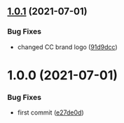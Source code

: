 ## [1.0.1](https://github.com/cybercom-finland/iz-design-system/compare/v1.0.0...v1.0.1) (2021-07-01)


### Bug Fixes

* changed CC brand  logo ([91d9dcc](https://github.com/cybercom-finland/iz-design-system/commit/91d9dcceb81a841729420f41765ca22a932a5858))

# 1.0.0 (2021-07-01)


### Bug Fixes

* first commit ([e27de0d](https://github.com/cybercom-finland/iz-design-system/commit/e27de0d068737854a281c5dc25b260cd32c4b2d4))
